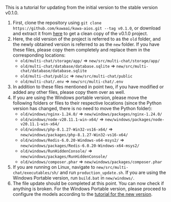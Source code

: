 This is a tutorial for updating from the initial version to the stable version v0.1.0.

<!-- truncate -->

1. First, clone the repository using `git clone https://github.com/kuwaai/kuwa-aios.git --tag v0.1.0`, or download and extract it from [here](https://github.com/kuwaai/kuwa-aios/releases/tag/v0.1.0) to get a clean copy of the v0.1.0 project.
2. Here, the old version of the project is referred to as the `old` folder, and the newly obtained version is referred to as the `new` folder. If you have these files, please copy them completely and replace them in the corresponding locations:
   - `old/multi-chat/storage/app/` => `new/src/multi-chat/storage/app/`
   - `old/multi-chat/database/database.sqlite` => `new/src/multi-chat/database/database.sqlite`
   - `old/multi-chat/public` => `new/src/multi-chat/public`
   - `old/multi-chat/.env` => `new/src/multi-chat/.env`
3. In addition to these files mentioned in point two, if you have modified or added any other files, please copy them over as well.
4. If you are using the Windows portable version, please move the following folders or files to their respective locations (since the Python version has changed, there is no need to move the Python folder):
   - `old/windows/nginx-1.24.0/` => `new/windows/packages/nginx-1.24.0/`
   - `old/windows/node-v20.11.1-win-x64/` => `new/windows/packages/node-v20.11.1-win-x64/`
   - `old/windows/php-8.1.27-Win32-vs16-x64/` => `new/windows/packages/php-8.1.27-Win32-vs16-x64/`
   - `old/windows/Redis-6.0.20-Windows-x64-msys2/` => `new/windows/packages/Redis-6.0.20-Windows-x64-msys2/`
   - `old/windows/RunHiddenConsole/` => `new/windows/packages/RunHiddenConsole/`
   - `old/windows/composer.phar` => `new/windows/packages/composer.phar`
5. If you are running on Linux, navigate to `new/src/multi-chat/executables/sh/` and run `production_update.sh`. If you are using the Windows Portable version, run `build.bat` in `new/windows/`.
6. The file update should be completed at this point. You can now check if anything is broken. For the Windows Portable version, please proceed to configure the models according to the [tutorial for the new version](https://github.com/kuwaai/kuwa-aios/blob/v0.1.0/windows/workers/README.md).